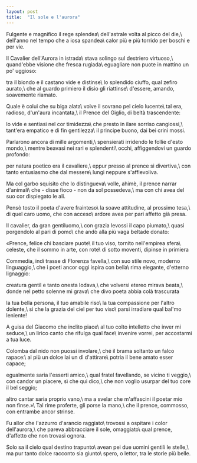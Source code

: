 ```yaml
---
layout: post
title:  "Il sole e l'aurora"
---
```


Fulgente e magnifico il rege splendea\\
dell'astrale volta al picco del die,\\
dell'anno nel tempo che a iosa spandea\\
calor più e più torrido per boschi e per vie.

Il Cavalier dell'Aurora in istrada\\
stava solingo sul destriero virtuoso,\\
quand'ebbe visione che fresca rugiada\\
eguagliare non puote in mattino un po' uggioso:

tra il biondo e il castano vide e distinse\\
lo splendido ciuffo, qual zefiro aurato,\\
che al guardo primiero il disio gli riattinse\\
d'essere, amando, soavemente riamato.

Quale è colui che su biga alata\\
volve il sovrano pel cielo lucente\\
tal era, radioso, d'un'aura incantata,\\
il Prence del Giglio, di beltà trascendente:

lo vide e sentiasi nel cor timidezza\\
che presto in ilare sorriso cangiossi,\\
tant'era empatico e di fin gentilezza\\
il principe buono, dai bei crini mossi.

Parlarono ancora di mille argomenti,\\
spensierati irridendo le follie d'esto mondo,\\
mentre beavasi nei rari e splendenti\\
occhi, affiggendovi un guardo profondo:

per natura poetico era il cavaliere,\\
eppur presso al prence si divertiva,\\
con tanto entusiasmo che dal messere\\
lungi neppure s'affievoliva.

Ma col garbo squisito che lo distingueva\\
volle, ahimè, il prence narrar d'animali\\
che - disse fioco - non da sol possedeva,\\
ma con chi avea del suo cor dispiegato le ali.

Pensò tosto il poeta d'avere frainteso\\
la soave attitudine, al prossimo tesa,\\
di quel caro uomo, che con acceso\\
ardore avea per pari affetto già presa.

Il cavalier, da gran gentiluomo,\\
con grazia levossi il capo piumato,\\
quasi porgendolo al pari di pomo\\
che andò alla più vaga beltade donato:

«Prence, felice chi basciare puote\\
il tuo viso, tornito nell'empirea sfera\\
celeste, che il sommo in arte, con rote\\
di sotto moventi, dipinse in primiera

Commedia, indi trasse di Florenza favella,\\
con suo stile novo, moderno linguaggio,\\
che i poeti ancor oggi ispira con bella\\
rima elegante, d'etterno lignaggio:

creatura gentil e tanto onesta lodava,\\
che volversi etereo mirava beata,\\
donde nel petto solenne mi grava\\
che divo poeta abbia colà trascurata
 
la tua bella persona, il tuo amabile riso\\
la tua compassione per l'altro dolente,\\
sì che la grazia del ciel per tuo viso\\
parsi irradiare qual bal'mo leniente!

A guisa del Giacomo che inclito piace\\
al tuo colto intelletto che inver mi seduce,\\
un lirico canto che rifulga qual face\\
invenire vorrei, per accostarmi a tua luce.

Colomba dal nido non puossi involare,\\
ché il brama soltanto un falco rapace:\\
al più un dolce lai un dì d'attirare\\
potria il bene amato esser capace;

egualmente saria l'esserti amico,\\
qual fratel favellando, se vicino ti veggio,\\
con candor un piacere, sì che qui dico,\\
che non voglio usurpar del tuo core il bel seggio;

altro cantar saria proprio vano,\\
ma a svelar che m'affascini il poetar mio non finse.»\\
Tal rime proferte, gli porse la mano,\\
che il prence, commosso, con entrambe ancor strinse.

Fu allor che l'azzurro d'arancio raggiato\\
trovossi a ospitare i color dell'aurora,\\
che pareva abbracciare il sole, omaggiato\\
qual prence, d'affetto che non trovasi ognora.

Solo sa il cielo qual destino trapunto\\
avean pei due uomini gentili le stelle,\\
ma pur tanto dolce racconto sia giunto\\
spero, o lettor, tra le storie più belle.